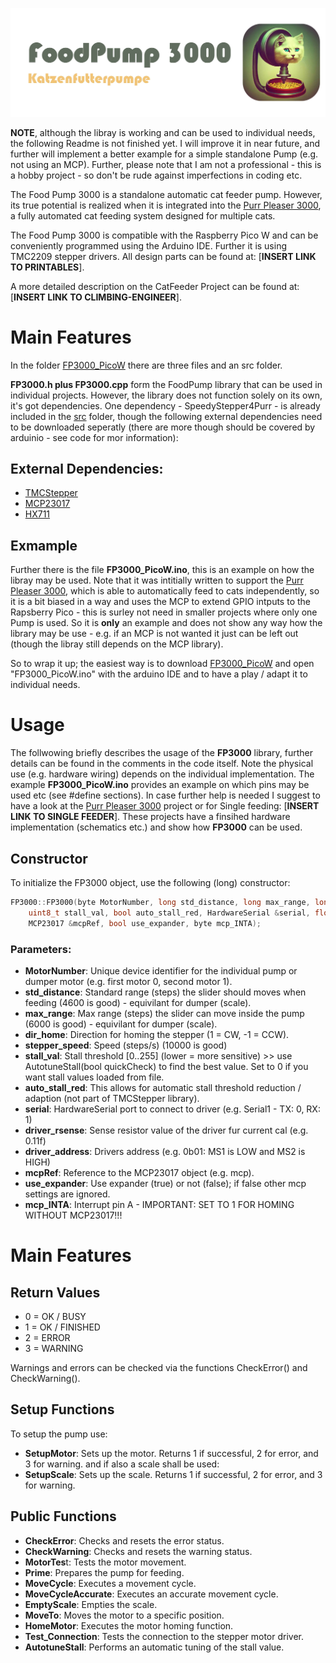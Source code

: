 ![Foodpump3000](img/FP3000_logo.jpg)

**NOTE**, although the libray is working and can be used to individual needs, the following Readme is not finished yet. I will improve it in near future, and further will implement a better example for a simple standalone Pump (e.g. not using an MCP).
Further, please note that I am not a professional - this is a hobby project - so don't be rude against imperfections in coding etc.

The Food Pump 3000 is a standalone automatic cat feeder pump.
However, its true potential is realized when it is integrated into the [Purr Pleaser 3000](https://github.com/Poing3000/PurrPleaser3000), a fully automated cat feeding system designed for multiple cats.

The Food Pump 3000 is compatible with the Raspberry Pico W and can be conveniently programmed using the Arduino IDE. Further it is using TMC2209 stepper drivers.
All design parts can be found at: [**INSERT LINK TO PRINTABLES**].

A more detailed description on the CatFeeder Project can be found at: [**INSERT LINK TO CLIMBING-ENGINEER**].

# Main Features
In the folder [FP3000_PicoW](FP3000_PicoW) there are three files and an src folder.

**FP3000.h plus FP3000.cpp** form the FoodPump library that can be used in individual projects. However, the library does not function solely on its own, it's got dependencies.
One dependency - SpeedyStepper4Purr - is already included in the [src](FP3000_PicoW/src) folder, though the following external dependencies need to be downloaded seperatly (there are more though should be covered by arduinio - see code for mor information):

## External Dependencies:
  - [TMCStepper](https://github.com/teemuatlut/TMCStepper)
  - [MCP23017](https://github.com/wollewald/MCP23017_WE/tree/master)
  - [HX711](https://github.com/RobTillaart/HX711)

## Exmample
Further there is the file **FP3000_PicoW.ino**, this is an example on how the libray may be used. Note that it was intitially written to support the [Purr Pleaser 3000](https://github.com/Poing3000/PurrPleaser3000), which is able to automatically feed to cats independently, so it is a bit biased in a way and uses the MCP to extend GPIO intputs to the Rapsberry Pico - this is surley not need in smaller projects where only one Pump is used. So it is **only** an example and does not show any way how the library may be use - e.g. if an MCP is not wanted it just can be left out (though the libray still depends on the MCP library).

So to wrap it up; the easiest way is to download [FP3000_PicoW](FP3000_PicoW) and open "FP3000_PicoW.ino" with the arduino IDE and to have a play / adapt it to individual needs.

# Usage
The follwowing briefly describes the usage of the **FP3000** library, further details can be found in the comments in the code itself.
Note the physical use (e.g. hardware wiring) depends on the individual implementation. The example **FP3000_PicoW.ino** provides an example on which pins may be used etc (see #define sections). In case further help is needed I suggest to have a look at the [Purr Pleaser 3000](https://github.com/Poing3000/PurrPleaser3000) project or for Single feeding: [**INSERT LINK TO SINGLE FEEDER**]. These projects have a finsihed hardware implementation (schematics etc.) and show how **FP3000** can be used.

## Constructor
To initialize the FP3000 object, use the following (long) constructor:
```c++
FP3000::FP3000(byte MotorNumber, long std_distance, long max_range, long dir_home, float stepper_speed,
    uint8_t stall_val, bool auto_stall_red, HardwareSerial &serial, float driver_rsense, uint8_t driver_address,
    MCP23017 &mcpRef, bool use_expander, byte mcp_INTA);
```
### Parameters:
- **MotorNumber**: Unique device identifier for the individual pump or dumper motor (e.g. first motor 0, second motor 1).
- **std_distance**: Standard range (steps) the slider should moves when feeding (4600 is good) - equivilant for dumper (scale).
- **max_range**: Max range (steps) the slider can move inside the pump (6000 is good) - equivilant for dumper (scale).
- **dir_home**: Direction for homing the stepper (1 = CW, -1 = CCW).
- **stepper_speed**: Speed (steps/s) (10000 is good)
- **stall_val**: Stall threshold [0..255] (lower = more sensitive) >> use AutotuneStall(bool quickCheck) to find the best value. Set to 0 if you want stall values loaded from file.
- **auto_stall_red**: This allows for automatic stall threshold reduction / adaption (not part of TMCStepper library).
- **serial**: HardwareSerial port to connect to driver (e.g. Serial1 - TX: 0, RX: 1)
- **driver_rsense**: Sense resistor value of the driver fur current cal (e.g. 0.11f)
- **driver_address**: Drivers address (e.g. 0b01: MS1 is LOW and MS2 is HIGH)
- **mcpRef**: Reference to the MCP23017 object (e.g. mcp).
- **use_expander**: Use expander (true) or not (false); if false other mcp settings are ignored.
- **mcp_INTA**: Interrupt pin A - IMPORTANT: SET TO 1 FOR HOMING WITHOUT MCP23017!!!

# Main Features
## Return Values
- 0 = OK / BUSY
- 1 = OK / FINISHED
- 2 = ERROR
- 3 = WARNING

Warnings and errors can be checked via the functions CheckError() and CheckWarning().

## Setup Functions
To setup the pump use:
- **SetupMotor**: Sets up the motor. Returns 1 if successful, 2 for error, and 3 for warning.
and if also a scale shall be used:
- **SetupScale**: Sets up the scale. Returns 1 if successful, 2 for error, and 3 for warning.

## Public Functions
- **CheckError**: Checks and resets the error status.
- **CheckWarning**: Checks and resets the warning status.
- **MotorTes**t: Tests the motor movement.
- **Prime**: Prepares the pump for feeding.
- **MoveCycle**: Executes a movement cycle.
- **MoveCycleAccurate**: Executes an accurate movement cycle.
- **EmptyScale**: Empties the scale.
- **MoveTo**: Moves the motor to a specific position.
- **HomeMotor**: Executes the motor homing function.
- **Test_Connection**: Tests the connection to the stepper motor driver.
- **AutotuneStall**: Performs an automatic tuning of the stall value.

